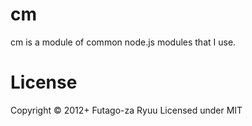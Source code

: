 # cm

cm is a module of common node.js modules that I use.


License
=======
Copyright © 2012+ Futago-za Ryuu
Licensed under MIT

